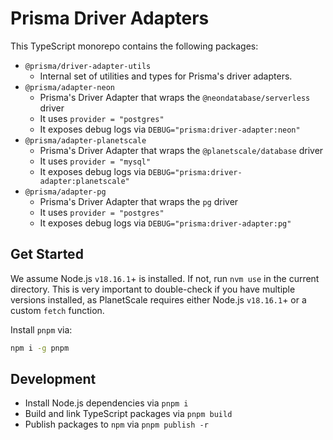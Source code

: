 # Prisma Driver Adapters

This TypeScript monorepo contains the following packages:
- `@prisma/driver-adapter-utils`
  - Internal set of utilities and types for Prisma's driver adapters.
- `@prisma/adapter-neon`
  - Prisma's Driver Adapter that wraps the `@neondatabase/serverless` driver
  - It uses `provider = "postgres"`
  - It exposes debug logs via `DEBUG="prisma:driver-adapter:neon"`
- `@prisma/adapter-planetscale`
  - Prisma's Driver Adapter that wraps the `@planetscale/database` driver
  - It uses `provider = "mysql"`
  - It exposes debug logs via `DEBUG="prisma:driver-adapter:planetscale"`
- `@prisma/adapter-pg`
  - Prisma's Driver Adapter that wraps the `pg` driver
  - It uses `provider = "postgres"`
  - It exposes debug logs via `DEBUG="prisma:driver-adapter:pg"`

## Get Started

We assume Node.js `v18.16.1`+ is installed. If not, run `nvm use` in the current directory.
This is very important to double-check if you have multiple versions installed, as PlanetScale requires either Node.js `v18.16.1`+ or a custom `fetch` function.

Install `pnpm` via:

```sh
npm i -g pnpm
```

## Development

- Install Node.js dependencies via `pnpm i`
- Build and link TypeScript packages via `pnpm build`
- Publish packages to `npm` via `pnpm publish -r`

